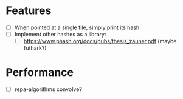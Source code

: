 # Features
- [ ] When pointed at a single file, simply print its hash
- [ ] Implement other hashes as a library:
  - [ ] https://www.phash.org/docs/pubs/thesis_zauner.pdf
  (maybe futhark?)
# Performance
- [ ] repa-algorithms convolve?

